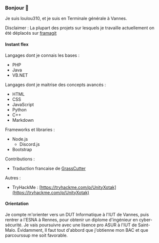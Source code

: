 ### Bonjour 👋

Je suis loulou310, et je suis en Terminale générale à Vannes. 

Disclaimer : La plupart des projets sur lesquels je travaille actuellement on été déplacés sur [framagit](https://framagit.org/loulou310)

#### Instant flex

Langages dont je connais les bases : 

- PHP
- Java
- VB.NET

Langages dont je maitrise des concepts avancés : 

- HTML
- CSS
- JavaScript
- Python
- C++
- Markdown

Frameworks et libraries : 

- Node.js
    - Discord.js
- Bootstrap

Contributions : 

- Traduction francaise de [GrassCutter](https://github.com/Grasscutters/Grasscutter)

Autres : 
- TryHackMe : [https://tryhackme.com/p/UnityXotak](https://tryhackme.com/p/UnityXotak)

#### Orientation

Je compte m'orienter vers un DUT Informatique à l'IUT de Vannes, puis rentrer a l'ESNA à Rennes, pour obtenir un diplome d'ingénieur en cyber-sécurité. Je vais poursuivre avec une lisence pro ASUR à l'IUT de Saint-Malo. Évidamment, Il faut tout d'abbord que j'obtienne mon BAC et que parcourssup me soit favorable.
